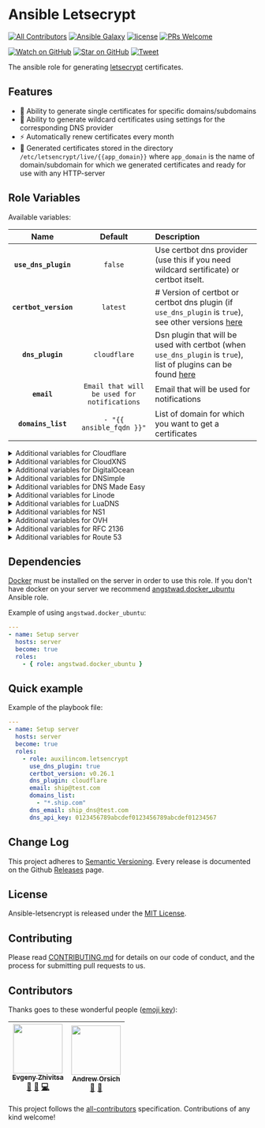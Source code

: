 # Ansible Letsecrypt

[![All Contributors](https://img.shields.io/badge/all_contributors-2-orange.svg?style=flat-square)](#contributors)
[![Ansible Galaxy](https://img.shields.io/badge/ansible--galaxy-letsenctypt-blue.svg?style=flat-square)](https://galaxy.ansible.com/auxilincom/letsencrypt)
[![license](https://img.shields.io/github/license/mashape/apistatus.svg?style=flat-square)](https://github.com/auxilin/ansible-letsencrypt/blob/master/LICENSE)
[![PRs Welcome](https://img.shields.io/badge/PRs-welcome-brightgreen.svg?style=flat-square)](http://makeapullrequest.com)


[![Watch on GitHub](https://img.shields.io/github/watchers/auxilincom/ansible-letsencrypt.svg?style=social&label=Watch)](https://github.com/auxilincom/ansible-letsencrypt/watchers)
[![Star on GitHub](https://img.shields.io/github/stars/auxilincom/ansible-letsencrypt.svg?style=social&label=Stars)](https://github.com/auxilincom/ansible-letsencrypt/stargazers)
[![Tweet](https://img.shields.io/twitter/url/https/github.com/auxilincom/ansible-letsencrypt.svg?style=social)](https://twitter.com/intent/tweet?text=I%27m%20using%20Auxilin%20components%20to%20build%20my%20next%20product%20🚀.%20Check%20it%20out:%20https://github.com/auxilincom/ansible-letsencrypt)

The ansible role for generating [letsecrypt](https://letsencrypt.org/) certificates.

## Features

* 🔐 Ability to generate single certificates for specific domains/subdomains
* 🔐 Ability to generate wildcard certificates using settings for the corresponding DNS provider
* ⚡️️ Automatically renew certificates every month
* 🔧 Generated certificates stored in the directory `/etc/letsencrypt/live/{{app_domain}}` where `app_domain` is the name of domain/subdomain for which we generated certificates and ready for use with any HTTP-server

## Role Variables

Available variables:

|Name|Default|Description|
|:--:|:--:|:----------|
|**`use_dns_plugin`**|`false`|Use certbot dns provider (use this if you need wildcard sertificate) or certbot itselt.|
|**`certbot_version`**|`latest`|# Version of certbot or certbot dns plugin (if `use_dns_plugin` is `true`), see other versions [here](https://hub.docker.com/r/certbot/certbot/tags)|
|**`dns_plugin`**|`cloudflare`|Dsn plugin that will be used with certbot (when `use_dns_plugin` is `true`), list of plugins can be found [here](https://certbot.eff.org/docs/using.html#dns-plugins)|
|**`email`**|`Email that will be used for notifications`|Email that will be used for notifications|
|**`domains_list`**|`- "{{ ansible_fqdn }}"`|List of domain for which you want to get a certificates|


<details><summary>Additional variables for Cloudflare</summary>
<p>

|Name|Default|Description|
|:--:|:--:|:----------|
|**`dns_email`**|`""`|DNS email|
|**`dns_api_key`**|`""`|DNS api key|

</p>
</details>

<details><summary>Additional variables for CloudXNS</summary>
<p>

|Name|Default|Description|
|:--:|:--:|:----------|
|**`dns_api_key`**|`""`|DNS api key|
|**`dns_secret_key`**|`""`|DNS secret key|

</p>
</details>

<details><summary>Additional variables for DigitalOcean</summary>
<p>

|Name|Default|Description|
|:--:|:--:|:----------|
|**`dns_token`**|`""`|DNS token|

</p>
</details>

<details><summary>Additional variables for DNSimple</summary>
<p>

|Name|Default|Description|
|:--:|:--:|:----------|
|**`dns_token`**|`""`|DNS token|

</p>
</details>

<details><summary>Additional variables for DNS Made Easy</summary>
<p>

|Name|Default|Description|
|:--:|:--:|:----------|
|**`dns_api_key`**|`""`|DNS api key|
|**`dns_secret_key`**|`""`|DNS secret key|

</p>
</details>

<details><summary>Additional variables for Linode</summary>
<p>

|Name|Default|Description|
|:--:|:--:|:----------|
|**`dns_key`**|`""`|DNS key|

</p>
</details>

<details><summary>Additional variables for LuaDNS</summary>
<p>

|Name|Default|Description|
|:--:|:--:|:----------|
|**`dns_email`**|`""`|DNS email|
|**`dns_token`**|`""`|DNS token|

</p>
</details>

<details><summary>Additional variables for NS1</summary>
<p>

|Name|Default|Description|
|:--:|:--:|:----------|
|**`dns_api_key`**|`""`|DNS api key|

</p>
</details>

<details><summary>Additional variables for OVH</summary>
<p>

|Name|Default|Description|
|:--:|:--:|:----------|
|**`dns_endpoint`**|`""`|DNS endpoint|
|**`dns_application_key`**|`""`|DNS application key|
|**`dns_application_secret`**|`""`|DNS application secret|
|**`dns_consumer_key`**|`""`|DNS consumer key|

</p>
</details>

<details><summary>Additional variables for RFC 2136</summary>
<p>

|Name|Default|Description|
|:--:|:--:|:----------|
|**`dns_server`**|`""`|Target DNS server|
|**`dns_port`**|`""`|Target DNS port|
|**`dns_name`**|`""`|TSIG key name|
|**`dns_secret`**|`""`|TSIG key secret|
|**`dns_algorithm`**|`""`|TSIG key algorithm|

</p>
</details>

<details><summary>Additional variables for Route 53</summary>
<p>

|Name|Default|Description|
|:--:|:--:|:----------|
|**`dns_access_key_id`**|`""`|DNS access key id|
|**`dns_secret_access_key`**|`""`|DNS secret access key id|

</p>
</details>

## Dependencies

[Docker](https://www.docker.com/) must be installed on the server in order to use this role. If you don't have docker on your server we recommend [angstwad.docker_ubuntu](https://github.com/angstwad/docker.ubuntu) Ansible role.

Example of using `angstwad.docker_ubuntu`:
```yml
---
- name: Setup server
  hosts: server
  become: true
  roles:
    - { role: angstwad.docker_ubuntu }
```

## Quick example

Example of the playbook file:

```yml
---
- name: Setup server
  hosts: server
  become: true
  roles:
    - role: auxilincom.letsencrypt
      use_dns_plugin: true
      certbot_version: v0.26.1
      dns_plugin: cloudflare
      email: ship@test.com
      domains_list:
        - "*.ship.com"
      dns_email: ship_dns@test.com
      dns_api_key: 0123456789abcdef0123456789abcdef01234567
```

## Change Log

This project adheres to [Semantic Versioning](http://semver.org/).
Every release is documented on the Github [Releases](https://github.com/auxilincom/ansible-letsencrypt/releases) page.

## License

Ansible-letsencrypt is released under the [MIT License](https://github.com/auxilincom/ansible-letsencrypt/blob/master/LICENSE).

## Contributing

Please read [CONTRIBUTING.md](https://github.com/auxilincom/ansible-letsencrypt/blob/master/CONTRIBUTING.md) for details on our code of conduct, and the process for submitting pull requests to us.

## Contributors

Thanks goes to these wonderful people ([emoji key](https://github.com/kentcdodds/all-contributors#emoji-key)):

<!-- ALL-CONTRIBUTORS-LIST:START - Do not remove or modify this section -->
<!-- prettier-ignore -->
| [<img src="https://avatars2.githubusercontent.com/u/6461311?v=4" width="100px;"/><br /><sub><b>Evgeny Zhivitsa</b></sub>](https://github.com/ezhivitsa)<br />[📖](https://github.com/auxilin/ansible-letsencrypt/commits?author=ezhivitsa "Documentation") [🤔](#ideas-ezhivitsa "Ideas, Planning, & Feedback") [💻](https://github.com/auxilin/ansible-letsencrypt/commits?author=ezhivitsa "Code") | [<img src="https://avatars3.githubusercontent.com/u/681396?v=4" width="100px;"/><br /><sub><b>Andrew Orsich</b></sub>](https://github.com/anorsich)<br />[🤔](#ideas-anorsich "Ideas, Planning, & Feedback") [👀](#review-anorsich "Reviewed Pull Requests") |
| :---: | :---: |
<!-- ALL-CONTRIBUTORS-LIST:END -->

This project follows the [all-contributors](https://github.com/kentcdodds/all-contributors) specification. Contributions of any kind welcome!
